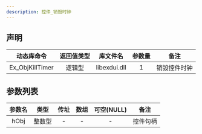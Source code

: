 ```yaml
---
description: 控件_销毁时钟
---
```





## 声明

|   动态库命令    | 返回值类型 |   库文件名   | 参数量 |     备注     |
| :-------------: | :--------: | :----------: | :----: | :----------: |
| Ex_ObjKillTimer |   逻辑型   | libexdui.dll |   1    | 销毁控件时钟 |

## 参数列表

| 参数名 |  类型  | 传址 | 数组 | 可空(NULL) |   备注   |
| :----: | :----: | :--: | :--: | :--------: | :------: |
|  hObj  | 整数型 |  -   |  -   |     -      | 控件句柄 |
